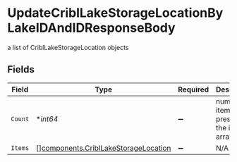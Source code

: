 # UpdateCriblLakeStorageLocationByLakeIDAndIDResponseBody

a list of CriblLakeStorageLocation objects


## Fields

| Field                                                                                        | Type                                                                                         | Required                                                                                     | Description                                                                                  |
| -------------------------------------------------------------------------------------------- | -------------------------------------------------------------------------------------------- | -------------------------------------------------------------------------------------------- | -------------------------------------------------------------------------------------------- |
| `Count`                                                                                      | **int64*                                                                                     | :heavy_minus_sign:                                                                           | number of items present in the items array                                                   |
| `Items`                                                                                      | [][components.CriblLakeStorageLocation](../../models/components/cribllakestoragelocation.md) | :heavy_minus_sign:                                                                           | N/A                                                                                          |